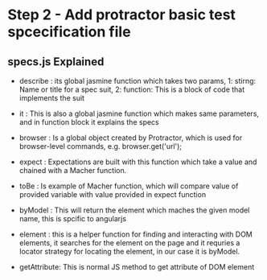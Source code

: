 
# Step 2 - Add protractor basic test spcecification file 

## specs.js Explained 

  * describe : its global jasmine function which takes two params, 1: stirng: Name or title for a spec suit, 2: function: This is a block of code that implements the suit

  * it : This is also a global jasmine function which makes same parameters, and in function block it explains the specs

  * browser : Is a global object created by Protractor, which is used for browser-level commands, e.g. browser.get('url');

  * expect : Expectations are built with this function which take a value and chained with a Macher function.

  * toBe : Is example of Macher function, which will compare value of provided variable with value provided in expect function

  * byModel : This will return the element which maches the given model name, this is spcific to angularjs

  * element : this is a helper function for finding and interacting with DOM elements, it searches for the element on the page and it requries a locator strategy for locating the element, in our case it is byModel.

  * getAttribute: This is normal JS method to get attribute of DOM element 